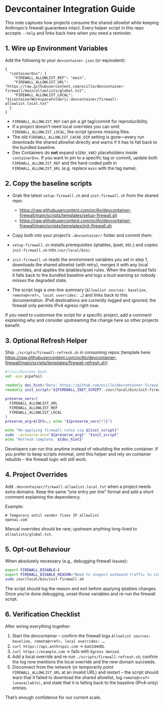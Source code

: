 # Devcontainer Integration Guide

This note captures how projects consume the shared allowlist while keeping Anthropic’s firewall guarantees intact. Every helper script in this repo accepts `--help` and links back here when you need a reminder.

## 1. Wire up Environment Variables

Add the following to your `devcontainer.json` (or equivalent):

```jsonc
{
  "containerEnv": {
    "FIREWALL_ALLOWLIST_REF": "main",
    "FIREWALL_ALLOWLIST_URL": "https://raw.githubusercontent.com/ocillo/devcontainer-firewall/main/allowlists/global.txt",
    "FIREWALL_ALLOWLIST_LOCAL": "${containerWorkspaceFolder}/.devcontainer/firewall-allowlist.local.txt"
  }
}
```

- `FIREWALL_ALLOWLIST_REF` can pin a git tag/commit for reproducibility.
- If a project doesn’t need local overrides you can omit `FIREWALL_ALLOWLIST_LOCAL`; the script ignores missing files.
- The old `FIREWALL_ALLOWLIST_CACHE_DIR` setting is gone—every run downloads the shared allowlist directly and warns if it has to fall back to the bundled baseline.
- Dev Containers do **not** expand `${ENV_VAR}` placeholders inside `containerEnv`. If you want to pin to a specific tag or commit, update both `FIREWALL_ALLOWLIST_REF` and the hard-coded path in `FIREWALL_ALLOWLIST_URL` (e.g. replace `main` with the tag name).

## 2. Copy the baseline scripts

- Grab the latest `setup-firewall.sh` and `init-firewall.sh` from the shared repo:
  - https://raw.githubusercontent.com/ocillo/devcontainer-firewall/main/scripts/templates/setup-firewall.sh
  - https://raw.githubusercontent.com/ocillo/devcontainer-firewall/main/scripts/templates/init-firewall.sh
- Copy both into your project’s `.devcontainer/` folder and commit them.

- `setup-firewall.sh` installs prerequisites (iptables, ipset, etc.) and copies `init-firewall.sh` into `/usr/local/bin/`.
- `init-firewall.sh` reads the environment variables you set in step 1, downloads the shared allowlist (with retry), merges it with any local overrides, and applies the iptables/ipset rules. When the download fails it falls back to the bundled baseline and logs a loud warning so nobody misses the degraded state.
- The script logs a one-line summary (`Allowlist sources: baseline, remote@<ref>, local overrides: …`) and links back to this documentation. IPv6 destinations are currently logged and ignored; the firewall only permits IPv4 egress right now.

If you need to customise the script for a specific project, add a comment explaining why and consider upstreaming the change here so other projects benefit.

## 3. Optional Refresh Helper

Ship `./scripts/firewall-refresh.sh` in consuming repos (template here: https://raw.githubusercontent.com/ocillo/devcontainer-firewall/main/scripts/templates/firewall-refresh.sh):

```bash
#!/usr/bin/env bash
set -euo pipefail

readonly doc_hint="Docs: https://github.com/ocillo/devcontainer-firewall#readme • https://github.com/ocillo/devcontainer-firewall/blob/main/docs/usage.md"
readonly init_script="${FIREWALL_INIT_SCRIPT:-/usr/local/bin/init-firewall.sh}"

preserve_vars=(
  FIREWALL_ALLOWLIST_URL
  FIREWALL_ALLOWLIST_REF
  FIREWALL_ALLOWLIST_LOCAL
)
preserve_arg=$(IFS=,; echo "${preserve_vars[*]}")

echo "Re-applying firewall rules via ${init_script}"
sudo --preserve-env="${preserve_arg}" "$init_script"
echo "Refresh complete. ${doc_hint}"
```

Developers can run this anytime instead of rebuilding the entire container. If you prefer to keep scripts minimal, omit this helper and rely on container rebuilds – the firewall logic will still work.

## 4. Project Overrides

Add `.devcontainer/firewall-allowlist.local.txt` when a project needs extra domains. Keep the same “one entry per line” format and add a short comment explaining the dependency.

Example:

```
# Temporary until vendor fixes IP allowlist
openai.com
```

Manual overrides should be rare; upstream anything long-lived to `allowlists/global.txt`.

## 5. Opt-out Behaviour

When absolutely necessary (e.g., debugging firewall issues):

```bash
export FIREWALL_DISABLE=1
export FIREWALL_DISABLE_REASON="Need to inspect outbound traffic to staging cluster"
sudo /usr/local/bin/init-firewall.sh
```

The script should log the reason and exit before applying iptables changes. Once you’re done debugging, unset those variables and re-run the firewall script.

## 6. Verification Checklist

After wiring everything together:

1. Start the devcontainer – confirm the firewall logs `Allowlist sources: baseline, remote@<ref>, local overrides: …`.
2. `curl https://api.anthropic.com` → succeeds.
3. `curl https://example.com` → fails with `Egress denied`.
4. Add a local override and re-run `./scripts/firewall-refresh.sh`; confirm the log now mentions the local override and the new domain succeeds.
5. Disconnect from the network (or temporarily point `FIREWALL_ALLOWLIST_URL` at an invalid URL) and restart – the script should warn that it failed to download the shared allowlist, log `remote@<ref> (unavailable)`, and state that it is falling back to the baseline (IPv4-only) entries.

That’s enough confidence for our current scale.
